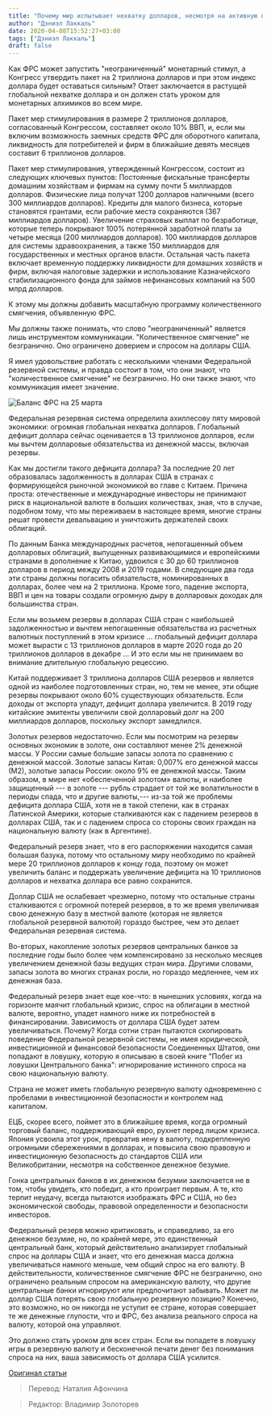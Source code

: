 ```yaml
---
title: "Почему мир испытывает нехватку долларов, несмотря на активную политику ФРС?"
author: "Дэниэл Лаккаль"
date: 2020-04-08T15:52:27+03:00
tags: ["Дэниэл Лаккаль"]
draft: false
---
```


Как ФРС может запустить "неограниченный" монетарный стимул, а Конгресс утвердить пакет на 2 триллиона долларов и при этом индекс доллара будет оставаться сильным? Ответ заключается в растущей глобальной нехватке доллара и он должен стать уроком для монетарных алхимиков во всем мире.

Пакет мер стимулирования в размере 2 триллионов долларов, согласованный Конгрессом, составляет около 10% ВВП, и, если мы включим возможность заемных средств ФРС для оборотного капитала, ликвидность для потребителей и фирм в ближайшие девять месяцев составит 6 триллионов долларов.

Пакет мер стимулирования, утвержденный Конгрессом, состоит из следующих ключевых пунктов: Постоянные фискальные трансферты домашним хозяйствам и фирмам на сумму почти 5 миллиардов долларов. Физические лица получат 1200 долларов наличными (всего 300 миллиардов долларов). Кредиты для малого бизнеса, которые становятся грантами, если рабочие места сохраняются (367 миллиардов долларов). Увеличение страховых выплат по безработице, которые теперь покрывают 100% потерянной заработной платы за четыре месяца (200 миллиардов долларов). 100 миллиардов долларов для системы здравоохранения, а также 150 миллиардов для государственных и местных органов власти. Остальная часть пакета включает временную поддержку ликвидности для домашних хозяйств и фирм, включая налоговые задержки и использование Казначейского стабилизационного фонда для займов нефинансовых компаний на 500 млрд долларов.

К этому мы должны добавить масштабную программу количественного смягчения, объявленную ФРС.

Мы должны также понимать, что слово "неограниченный" является лишь инструментом коммуникации. "Количественное смягчение" не безгранично. Оно ограничено доверием и спросом на доллары США.

Я имел удовольствие работать с несколькими членами Федеральной резервной системы, и правда состоит в том, что они знают, что "количественное смягчение" не безгранично. Но они также знают, что коммуникация имеет значение.

![Баланс ФРС на 25 марта](https://cdn.mises.org/styles/max_1160/s3/actualidad_477214572_149042168_1024x576.jpg)

Федеральная резервная система определила ахиллесову пяту мировой экономики: огромная глобальная нехватка долларов. Глобальный дефицит доллара сейчас оценивается в 13 триллионов долларов, если мы вычтем долларовые обязательства из денежной массы, включая резервы.

Как мы достигли такого дефицита доллара? За последние 20 лет образовалась задолженность в долларах США в странах с формирующейся рыночной экономикой во главе с Китаем. Причина проста: отечественные и международные инвесторы не принимают риск в национальной валюте в больших количествах, зная, что в случае, подобном тому, что мы переживаем в настоящее время, многие страны решат провести  девальвацию и уничтожить держателей своих облигаций.

По данным Банка международных расчетов, непогашенный объем долларовых облигаций, выпущенных развивающимися и европейскими странами в дополнение к Китаю, удвоился с 30 до 60 триллионов долларов в период между 2008 и 2019 годами. В следующие два года эти страны должны погасить  обязательств, номинированных в долларах, более чем на 2 триллиона. Кроме того, падение экспорта, ВВП и цен на товары создали огромную дыру в долларовых доходах для большинства стран.

Если мы возьмем резервы в долларах США стран с наибольшей задолженностью и вычтем непогашенные обязательства из расчетных валютных поступлений в этом кризисе ... глобальный дефицит доллара может вырасти с 13 триллионов долларов в марте 2020 года до 20 триллионов долларов в декабре ... И это если мы не принимаем во внимание длительную глобальную рецессию.

Китай поддерживает 3 триллиона долларов США резервов и является одной из наиболее подготовленных стран, но, тем не менее, эти общие резервы покрывают около 60% существующих обязательств. Если доходы от экспорта упадут, дефицит доллара увеличится. В 2019 году китайские эмитенты увеличили свой долларовый долг на 200 миллиардов долларов, поскольку экспорт замедлился.

Золотых резервов недостаточно. Если мы посмотрим на резервы основных экономик в золоте, они составляют менее 2% денежной массы. У России самые большие запасы золота по сравнению с денежной массой. Золотые запасы Китая: 0,007% его денежной массы (М2), золотые запасы России: около 9% ее денежной массы. Таким образом, в мире нет «обеспеченной золотом» валюты, и наиболее защищенный --- в золоте --- рубль страдает от той же волатильности в периоды спада, что и другие валюты,--- из-за той же проблемы дефицита доллара США, хотя не в такой степени, как в странах Латинской Америки, которые сталкиваются как с падением резервов в долларах США, так и с падением спроса со стороны своих граждан на национальную валюту (как в Аргентине).

Федеральный резерв знает, что в его распоряжении находится самая большая базука, потому что остальному миру необходимо по крайней мере 20 триллионов долларов к концу года, поэтому он может увеличить баланс и поддержать увеличение дефицита на 10 триллионов долларов и нехватка доллара все равно сохранится.

Доллар США не ослабевает чрезмерно, потому что остальные страны сталкиваются с огромной потерей резервов, в то же время увеличивая свою денежную базу в местной валюте (которая не является глобальной резервной валютой) гораздо быстрее, чем это делает Федеральная резервная система.

Во-вторых, накопление золотых резервов центральных банков за последние годы было более чем компенсировано за несколько месяцев увеличением денежной базы ведущих стран мира. Другими словами, запасы золота во многих странах росли, но гораздо медленнее, чем их денежная база.

Федеральный резерв знает еще кое-что: в нынешних условиях, когда на горизонте маячит  глобальный кризис, спрос на облигации в местной валюте, вероятно, упадет намного ниже их потребностей в финансировании. Зависимость от доллара США будет затем увеличиваться. Почему? Когда сотни стран пытаются скопировать поведение Федеральной резервной системы, не имея юридической, инвестиционной и финансовой безопасности Соединенных Штатов, они попадают в ловушку, которую я описываю в своей книге "Побег из ловушки Центрального банка": игнорирование истинного спроса на свою национальную валюту.

Страна не может иметь глобальную резервную валюту одновременно с пробелами в инвестиционной безопасности и контролем над капиталом.

ЕЦБ, скорее всего, поймет это в ближайшее время, когда огромный торговый баланс, поддерживающий евро, рухнет перед лицом кризиса. Япония усвоила этот урок, превратив иену в валюту, подкрепленную огромными сбережениями в долларах, и повысила свою правовую и инвестиционную безопасность до стандартов США или Великобритании, несмотря на собственное денежное безумие.

Гонка центральных банков в их денежном безумии заключается не в том, чтобы увидеть, кто победит, а кто проиграет первым. А те, кто терпит неудачу, всегда пытаются изображать ФРС и США, но без экономической свободы, правовой определенности и безопасности инвесторов.

Федеральный резерв можно критиковать, и справедливо, за его денежное безумие, но, по крайней мере, это единственный центральный банк, который действительно анализирует глобальный спрос на доллары США и знает, что его денежная масса должна увеличиваться намного меньше, чем общий спрос на его валюту. В действительности, количественное смягчение ФРС не безгранично, оно ограничено реальным спросом на американскую валюту, что другие центральные банки игнорируют или предпочитают забывать. Может ли доллар США потерять свою глобальную резервную позицию? Конечно, это возможно, но он никогда не уступит ее стране, которая совершает те же денежные глупости, что и ФРС, без анализа реального спроса на валюту, которой она управляют.

Это должно стать уроком для всех стран. Если вы попадете в ловушку игры в резервную валюту и бесконечной печати денег без понимания спроса на них, ваша зависимость от доллара США усилится.

[Оригинал статьи](https://mises.org/wire/why-world-has-dollar-shortage-despite-massive-fed-action)

> Перевод: Наталия Афончина

> Редактор: Владимир Золоторев
